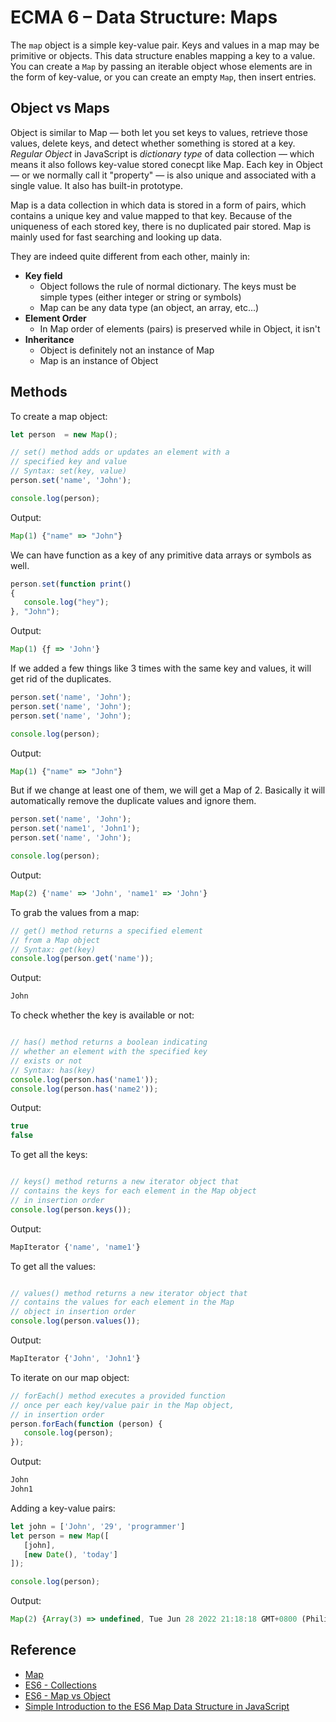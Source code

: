 # ECMA 6 – Data Structure: Maps

The `map` object is a simple key-value pair. Keys and values in a map may be primitive or objects. This data structure enables mapping a key to a value. You can create a `Map` by passing an iterable object whose elements are in the form of key-value, or you can create an empty `Map`, then insert entries.

## Object vs Maps
Object is similar to Map — both let you set keys to values, retrieve those values, delete keys, and detect whether something is stored at a key. *Regular Object* in JavaScript is *dictionary type* of data collection — which means it also follows key-value stored conecpt like Map. Each key in Object — or we normally call it "property" — is also unique and associated with a single value. It also has built-in prototype.

Map is a data collection in which data is stored in a form of pairs, which contains a unique key and value mapped to that key. Because of the uniqueness of each stored key, there is no duplicated pair stored. Map is mainly used for fast searching and looking up data.

They are indeed quite different from each other, mainly in:
* **Key field**
   * Object follows the rule of normal dictionary. The keys must be simple types (either integer or string or symbols)
   * Map can be any data type (an object, an array, etc...)
* **Element Order**
   * In Map order of elements (pairs) is preserved while in Object, it isn't
* **Inheritance**
   * Object is definitely not an instance of Map
   * Map is an instance of Object


## Methods
To create a map object:
```javascript
let person  = new Map();

// set() method adds or updates an element with a
// specified key and value
// Syntax: set(key, value)
person.set('name', 'John');

console.log(person);
```

Output:
```javascript
Map(1) {"name" => "John"}
```

We can have function as a key of any primitive data arrays or symbols as well.
```javascript
person.set(function print()
{
   console.log("hey");
}, "John");
```

Output:
```javascript
Map(1) {ƒ => 'John'}
```

If we added a few things like 3 times with the same key and values, it will get rid of the duplicates.
```javascript
person.set('name', 'John');
person.set('name', 'John');
person.set('name', 'John');

console.log(person);
```

Output:
```javascript
Map(1) {"name" => "John"}
```

But if we change at least one of them, we will get a Map of 2. Basically it will automatically remove the duplicate values and ignore them.
```javascript
person.set('name', 'John');
person.set('name1', 'John1');
person.set('name', 'John');

console.log(person);
```

Output:
```javascript
Map(2) {'name' => 'John', 'name1' => 'John'}
```

To grab the values from a map:
```javascript
// get() method returns a specified element
// from a Map object
// Syntax: get(key)
console.log(person.get('name'));
```

Output:
```javascript
John
```

To check whether the key is available or not:
```javascript

// has() method returns a boolean indicating
// whether an element with the specified key
// exists or not
// Syntax: has(key)
console.log(person.has('name1'));
console.log(person.has('name2'));
```

Output:
```javascript
true
false
```

To get all the keys:
```javascript

// keys() method returns a new iterator object that
// contains the keys for each element in the Map object
// in insertion order
console.log(person.keys());
```

Output:
```javascript
MapIterator {'name', 'name1'}
```

To get all the values:
```javascript

// values() method returns a new iterator object that
// contains the values for each element in the Map
// object in insertion order
console.log(person.values());
```

Output:
```javascript
MapIterator {'John', 'John1'}
```

To iterate on our map object:
```javascript
// forEach() method executes a provided function
// once per each key/value pair in the Map object,
// in insertion order
person.forEach(function (person) {
   console.log(person);
});
```

Output:
```javascript
John
John1
```

Adding a key-value pairs:
```javascript
let john = ['John', '29', 'programmer']
let person = new Map([
   [john],
   [new Date(), 'today']
]);

console.log(person);
```

Output:
```javascript
Map(2) {Array(3) => undefined, Tue Jun 28 2022 21:18:18 GMT+0800 (Philippine Standard Time) => 'today'}
```

## Reference
* [Map](https://developer.mozilla.org/en-US/docs/Web/JavaScript/Reference/Global_Objects/Map)
* [ES6 - Collections](https://www.tutorialspoint.com/es6/es6_collections.htm)
* [ES6 - Map vs Object](https://medium.com/front-end-weekly/es6-map-vs-object-what-and-when-b80621932373)
* [Simple Introduction to the ES6 Map Data Structure in JavaScript](https://levelup.gitconnected.com/simple-introduction-to-map-in-javascript-6786034f9154)